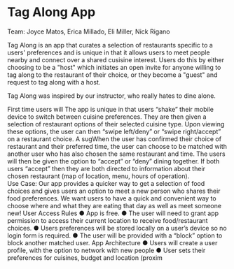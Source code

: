 # Tag Along App
	
Team: Joyce Matos, Erica Millado, Eli Miller, Nick Rigano

Tag Along is an app that curates a selection of restaurants specific to a users' preferences and is unique in that it allows users to meet people nearby and connect over a shared cusisine interest. Users do this by either choosing to be a "host" which initiates an open invite for anyone willing to tag along to the restaurant of their choice, or they become a "guest" and request to tag along with a host. 

Tag Along was inspired by our instructor, who really hates to dine alone.

First time users will 
The app is unique in that users “shake” their mobile device to switch between cuisine preferences.  They are then given a selection of restaurant options of their selected cuisine type. Upon viewing these options, the user can then “swipe left/deny” or “swipe right/accept” on a restaurant choice. A sugWhen the user has confirmed their choice of restaurant and their preferred time, the user can choose to be matched with another user who has also chosen the same restaurant and time. The users will then be given the option to “accept” or “deny” dining together. If both users “accept” then they are both directed to information about their chosen restaurant (map of location, menu, hours of operation).  
Use Case:
Our app provides a quicker way to get a selection of food choices and gives users an option to meet a new person who shares their food preferences. We want users to have a quick and convenient way to choose where and what they are eating that day as well as meet someone new!
User Access Rules
● App is free. ● The user will need to grant app permission to access their current location to receive food/restaurant choices. ● Users preferences will be stored locally on a user’s device so no login form is required. ● The user will be provided with a “block” option to block another matched user.
App Architecture
● Users will create a user profile, with the option to network with new people   ● User sets their preferences for cuisines, budget and location (proxim
